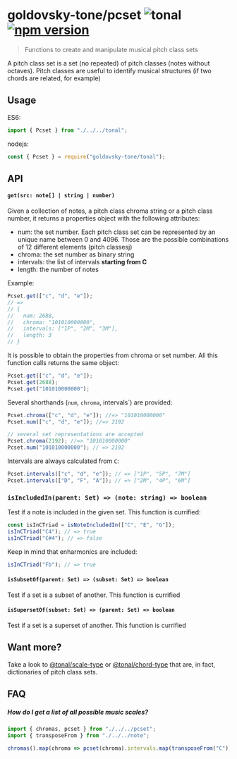 # goldovsky-tone/pcset ![tonal](https://img.shields.io/badge/@tonaljs-pcset-yellow.svg?style=flat-square) [![npm version](https://img.shields.io/npm/v/goldovsky-tone/pcset.svg?style=flat-square)](https://www.npmjs.com/package/goldovsky-tone/pcset)

> Functions to create and manipulate musical pitch class sets

A pitch class set is a set (no repeated) of pitch classes (notes without octaves). Pitch classes are useful to identify musical structures (if two chords are related, for example)

## Usage

ES6:

```js
import { Pcset } from "./../../tonal";
```

nodejs:

```js
const { Pcset } = require("goldovsky-tone/tonal");
```

## API

#### `get(src: note[] | string | number)`

Given a collection of notes, a pitch class chroma string or a pitch class number, it returns a properties object with the following attributes:

- num: the set number. Each pitch class set can be represented by an unique name between 0 and 4096. Those are the possible combinations of 12 different elements (pitch classesj)
- chroma: the set number as binary string
- intervals: the list of intervals **starting from C**
- length: the number of notes

Example:

```js
Pcset.get(["c", "d", "e"]);
// =>
// {
//   num: 2688,
//   chroma: "101010000000",
//   intervals: ["1P", "2M", "3M"],
//   length: 3
// }
```

It is possible to obtain the properties from chroma or set number. All this function calls returns the same object:

```js
Pcset.get(["c", "d", "e"]);
Pcset.get(2688);
Pcset.get("101010000000");
```

Several shorthands (`num`, `chroma`, intervals`) are provided:

```js
Pcset.chroma(["c", "d", "e"]); //=> "101010000000"
Pcset.num(["c", "d", "e"]); //=> 2192

// several set representations are accepted
Pcset.chroma(2192); //=> "101010000000"
Pcset.num("101010000000"); // => 2192
```

Intervals are always calculated from `C`:

```js
Pcset.intervals(["c", "d", "e"]); // => ["1P", "5P", "7M"]
Pcset.intervals(["D", "F", "A"]); // => ["2M", "4P", "6M"]
```

### `isIncludedIn(parent: Set) => (note: string) => boolean`

Test if a note is included in the given set. This function is currified:

```js
const isInCTriad = isNoteIncludedIn(["C", "E", "G"]);
isInCTriad("C4"); // => true
isInCTriad("C#4"); // => false
```

Keep in mind that enharmonics are included:

```js
isInCTriad("Fb"); // => true
```

#### `isSubsetOf(parent: Set) => (subset: Set) => boolean`

Test if a set is a subset of another. This function is currified

#### `isSupersetOf(subset: Set) => (parent: Set) => boolean`

Test if a set is a superset of another. This function is currified

## Want more?

Take a look to [@tonal/scale-type]() or [@tonal/chord-type]() that are, in fact, dictionaries of pitch class sets.

## FAQ

##### How do I get a list of all possible music scales?

```js
import { chromas, pcset } from "./../../pcset";
import { transposeFrom } from "./../../note";

chromas().map(chroma => pcset(chroma).intervals.map(transposeFrom("C")));
```
